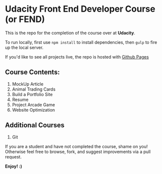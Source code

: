 # Udacity Front End Developer Course (or FEND)

This is the repo for the completion of the course over at **Udacity**. 

To run locally, first use `npm install` to install dependencies, then `gulp` to fire up the local server.

If you'd like to see all projects live, the repo is hosted with [Github Pages](https://edarioq.github.io/udacity-front-end-developer/)

## Course Contents:

1. MockUp Article
2. Animal Trading Cards
3. Build a Portfolio Site
4. Resume
5. Project Arcade Game
6. Website Optimization

## Additional Courses

1. Git

If you are a student and have not completed the course, shame on you! Otherwise feel free to browse, fork, and suggest improvements via a pull request.

**Enjoy! :)**